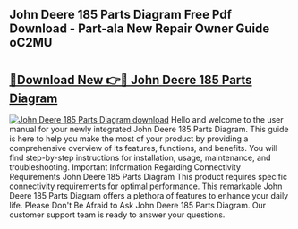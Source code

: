 ## John Deere 185 Parts Diagram Free Pdf Download - Part-aIa New Repair Owner Guide oC2MU

# <h2><a href="http://dfnur5.blite.top/?on=John+Deere+185+Parts+Diagram">🔗Download New 👉🔴 John Deere 185 Parts Diagram</a></h2>

[![John Deere 185 Parts Diagram download](https://i.imgur.com/lujVjoI.png)](http://dfnur5.blite.top/?on=John+Deere+185+Parts+Diagram)
Hello and welcome to the user manual for your newly integrated John Deere 185 Parts Diagram. This guide is here to help you make the most of your product by providing a comprehensive overview of its features, functions, and benefits. You will find step-by-step instructions for installation, usage, maintenance, and troubleshooting. Important Information Regarding Connectivity Requirements John Deere 185 Parts Diagram This product requires specific connectivity requirements for optimal performance. This remarkable John Deere 185 Parts Diagram offers a plethora of features to enhance your daily life. Please Don't Be Afraid to Ask John Deere 185 Parts Diagram. Our customer support team is ready to answer your questions.
